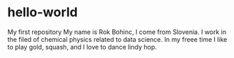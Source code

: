 # hello-world
My first repository 
My name is Rok Bohinc, I come from Slovenia. I work in the filed of chemical physics related to data science. In my freee time I like to play gold, squash, and I love to dance lindy hop.

